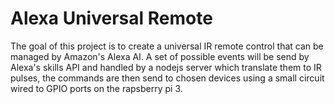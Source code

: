 # Alexa Universal Remote

The goal of this project is to create a universal IR remote control that can be managed by Amazon's Alexa AI. A set of possible events will be send by Alexa's skills API and handled by a nodejs server which translate them to IR pulses, the commands are then send to chosen devices using a small circuit wired to GPIO ports on the rapsberry pi 3.